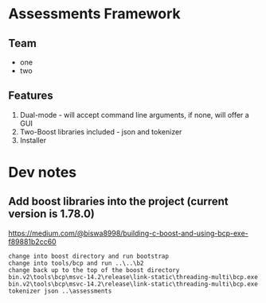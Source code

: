 # Assessments Framework

## Team

- one
- two

## Features

1. Dual-mode - will accept command line arguments, if none, will offer a GUI
1. Two-Boost libraries included - json and tokenizer 
1. Installer

# Dev notes

## Add boost libraries into the project (current version is 1.78.0)
<https://medium.com/@biswa8998/building-c-boost-and-using-bcp-exe-f89881b2cc60>

	change into boost directory and run bootstrap
	change into tools/bcp and run ..\..\b2
	change back up to the top of the boost directory
	bin.v2\tools\bcp\msvc-14.2\release\link-static\threading-multi\bcp.exe
	bin.v2\tools\bcp\msvc-14.2\release\link-static\threading-multi\bcp.exe
	tokenizer json ..\assessments

